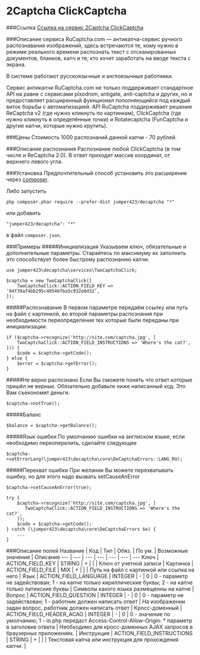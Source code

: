 2Captcha ClickCaptcha
==============
###Ссылка
[Ссылка на сервис 2Captcha ClickCaptcha](http://infoblog1.ru/goto/2captcha)

###Описание сервиса
RuCaptcha.com — антикапча-сервис ручного распознавания изображений, здесь встречаются те, кому нужно в режиме реального времени распознать текст с отсканированных документов, бланков, капч и те, кто хочет заработать на вводе текста с экрана. 

В системе работают русскоязычные и англоязычные работники.

Cервис антикапчи RuCaptcha.com не только поддерживает стандартное API на равне с сервисами pixodrom, antigate, anti-captcha и других, но и предоставляет расширенный фукнционал пополняющийся под каждый виток борьбы с автоматизацией. API RuCaptcha поддерживает решение ReCaptcha v2 (где нужно кликнуть по картинкам), ClickCaptcha (где нужно кликнуть в определённые точки) и Rotatecaptcha (FunCaptcha и другие капчи, которые нужно крутить).

###Цены
Стоимость 1000 распознаний данной капчи - 70 рублей.

###Описание распознания
Распознание любой ClickCaptcha (в том числе и ReCaptcha 2.0). В ответ приходит массив координат, от верхнего левого угла.

###Установка
Предпочтительный способ установить это расширение через [composer](http://getcomposer.org/download/).

Либо запустить
```
php composer.phar require --prefer-dist jumper423/decaptcha "*"
```
или добавить
```
"jumper423/decaptcha": "*"
```
в файл `composer.json`.


###Примеры
#####Инициализация
Указываем ключ, обязательные и дополнительные параметры. Старайтесь по максимуму их заполнить это способствует более быстрому распознанию капчи.
```
use jumper423\decaptcha\services\TwoCaptchaClick;

$captcha = new TwoCaptchaClick([
    TwoCaptchaClick::ACTION_FIELD_KEY => '94f39af4bb295c40546fba5c932e0d32',
]);
```
#####Распознавание
В первом параметре передаём ссылку или путь на файл с картинкой, во второй параметры распознания при необходимости переопределения тех которые были переданы при инициализации.
```
if ($captcha->recognize('http://site.com/captcha.jpg', [
    TwoCaptchaClick::ACTION_FIELD_INSTRUCTIONS => 'Where's the cat?',
])) {
    $code = $captcha->getCode();
} else {
    $error = $captcha->getError();
}
```
#####Не верно распознано
Если Вы сможете понять что ответ которые пришёл не верные. Обязательно добавьте ниже написанный код. Это Вам съекономит деньги.
```
$captcha->notTrue();
```
#####Баланс
```
$balance = $captcha->getBalance();
```
#####Язык ошибки
По умолчанию ошибки на англиском языке, если необходимо переоперелить, сделайте следующее
```
$captcha->setErrorLang(\jumper423\decaptcha\core\DeCaptchaErrors::LANG_RU);
```
#####Перехват ошибки
При желании Вы можете перехватывать ошибку, но для этого надо вызвать setCauseAnError
```
$captcha->setCauseAnError(true);

try {
    $captcha->recognize('http://site.com/captcha.jpg', [
       TwoCaptchaClick::ACTION_FIELD_INSTRUCTIONS => 'Where's the cat?',
    ]);
    $code = $captcha->getCode();
} catch (\jumper423\decaptcha\core\DeCaptchaErrors $e) {
    ...
}
```


###Описание полей
 Название | Код | Тип | Обяз. | По ум. | Возможные значения | Описание 
 --- | --- | --- | --- | --- | --- | --- 
 Ключ | ACTION_FIELD_KEY | STRING | + |  |  | Ключ от учетной записи |
 Картинка | ACTION_FIELD_FILE | MIX | + |  |  | Путь на файл с картинкой или ссылка на него |
 Язык | ACTION_FIELD_LANGUAGE | INTEGER | - | 0 | 0 - параметр не задействован; 1 - на капче только кириллические буквы; 2 - на капче только латинские буквы | Символы какого языка размещенны на капче |
 Вопрос | ACTION_FIELD_QUESTION | INTEGER | - | 0 | 0 - параметр не задействован; 1 - работник должен написать ответ | На изображении задан вопрос, работник должен написать ответ |
 Кросс-доменный | ACTION_FIELD_HEADER_ACAO | INTEGER | - | 0 | 0 - значение по умолчанию; 1 - in.php передаст Access-Control-Allow-Origin: * параметр в заголовке ответа | Необходимо для кросс-доменных AJAX запросов в браузерных приложениях. |
 Инструкция | ACTION_FIELD_INSTRUCTIONS | STRING | + |  |  | Текстовая капча или инструкция для прохождения капчи. |

